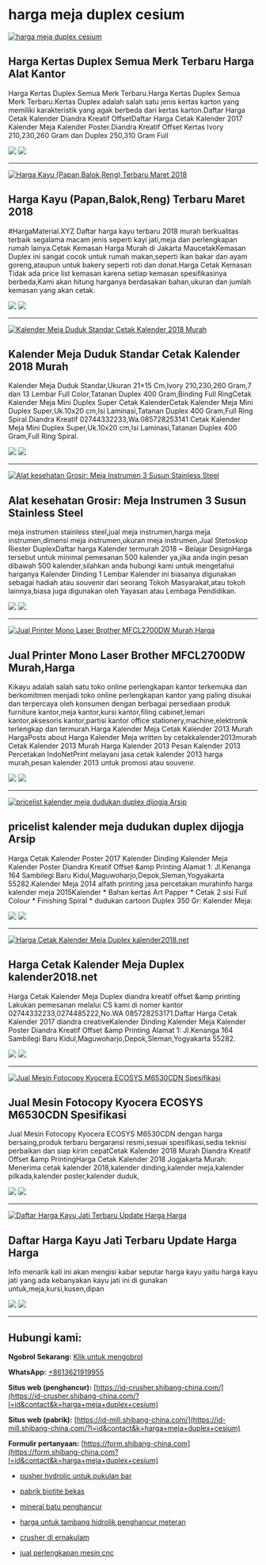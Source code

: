 # harga meja duplex cesium

<a href="https://swt.shibang-china.com/?l=id&img&k=harga+meja+duplex+cesium" target="_blank">![harga meja duplex cesium](http://static.shibang-china.com/all-800x300/95.jpg)</a>

## Harga Kertas Duplex Semua Merk Terbaru Harga Alat Kantor
Harga Kertas Duplex Semua Merk Terbaru.Harga Kertas Duplex Semua Merk Terbaru.Kertas Duplex adalah salah satu jenis kertas karton yang memiliki karakteristik yang agak berbeda dari kertas karton.Daftar Harga Cetak Kalender Diandra Kreatif OffsetDaftar Harga Cetak Kalender 2017 Kalender Meja Kalender Poster.Diandra Kreatif Offset Kertas Ivory 210,230,260 Gram dan Duplex 250,310 Gram Full


<a href="https://whatsapp.shibangsoft.com/WhatsApp.php" target="_blank" title="WhatsApp">![](http://static.shibang-china.com/icon/whatsapp.png)</a> <a href="https://swt.shibang-china.com/?l=id&icon&k=harga+meja+duplex+cesium" target="_blank">![](http://static.shibang-china.com/icon/chat-id.png)</a>

---

<a href="https://swt.shibang-china.com/?l=id&img&k=harga+meja+duplex+cesium" target="_blank">![Harga Kayu (Papan,Balok,Reng) Terbaru Maret 2018](http://static.shibang-china.com/all-800x300/1013.jpg)</a>

## Harga Kayu (Papan,Balok,Reng) Terbaru Maret 2018
#HargaMaterial.XYZ Daftar harga kayu terbaru 2018 murah berkualitas terbaik segalama macam jenis seperti kayi jati,meja dan perlengkapan rumah lainya.Cetak Kemasan Harga Murah di Jakarta MaucetakKemasan Duplex ini sangat cocok untuk rumah makan,seperti ikan bakar dan ayam goreng,ataupun untuk bakery seperti roti dan donat.Harga Cetak Kemasan Tidak ada price list kemasan karena setiap kemasan spesifikasinya berbeda,Kami akan hitung harganya berdasakan bahan,ukuran dan jumlah kemasan yang akan cetak.


<a href="https://whatsapp.shibangsoft.com/WhatsApp.php" target="_blank" title="WhatsApp">![](http://static.shibang-china.com/icon/whatsapp.png)</a> <a href="https://swt.shibang-china.com/?l=id&icon&k=harga+meja+duplex+cesium" target="_blank">![](http://static.shibang-china.com/icon/chat-id.png)</a>

---

<a href="https://swt.shibang-china.com/?l=id&img&k=harga+meja+duplex+cesium" target="_blank">![Kalender Meja Duduk Standar Cetak Kalender 2018 Murah](http://static.shibang-china.com/all-800x300/1317.jpg)</a>

## Kalender Meja Duduk Standar Cetak Kalender 2018 Murah
Kalender Meja Duduk Standar,Ukuran 21×15 Cm,Ivory 210,230,260 Gram,7 dan 13 Lembar Full Color,Tatanan Duplex 400 Gram,Binding Full RingCetak Kalender Meja Mini Duplex Super Cetak KalenderCetak Kalender Meja Mini Duplex Super,Uk.10x20 cm,Isi Laminasi,Tatanan Duplex 400 Gram,Full Ring Spiral.Diandra Kreatif 02744332233,Wa.085728253141 Cetak Kalender Meja Mini Duplex Super,Uk.10x20 cm,Isi Laminasi,Tatanan Duplex 400 Gram,Full Ring Spiral.


<a href="https://whatsapp.shibangsoft.com/WhatsApp.php" target="_blank" title="WhatsApp">![](http://static.shibang-china.com/icon/whatsapp.png)</a> <a href="https://swt.shibang-china.com/?l=id&icon&k=harga+meja+duplex+cesium" target="_blank">![](http://static.shibang-china.com/icon/chat-id.png)</a>

---

<a href="https://swt.shibang-china.com/?l=id&img&k=harga+meja+duplex+cesium" target="_blank">![Alat kesehatan Grosir: Meja Instrumen 3 Susun Stainless Steel](http://static.shibang-china.com/all-800x300/281.jpg)</a>

## Alat kesehatan Grosir: Meja Instrumen 3 Susun Stainless Steel
meja instrumen stainless steel,jual meja instrumen,harga meja instrumen,dimensi meja instrumen,ukuran meja instrumen,Jual Stetoskop Riester DuplexDaftar harga Kalender termurah 2018 ~ Belajar DesignHarga tersebut untuk minimal pemesanan 500 kalender ya,jika anda ingin pesan dibawah 500 kalender,silahkan anda hubungi kami untuk mengetahui harganya Kalender Dinding 1 Lembar Kalender ini biasanya digunakan sebagai hadiah atau souvenir dari seorang Tokoh Masyarakat,atau tokoh lainnya,biasa juga digunakan oleh Yayasan atau Lembaga Pendidikan.


<a href="https://whatsapp.shibangsoft.com/WhatsApp.php" target="_blank" title="WhatsApp">![](http://static.shibang-china.com/icon/whatsapp.png)</a> <a href="https://swt.shibang-china.com/?l=id&icon&k=harga+meja+duplex+cesium" target="_blank">![](http://static.shibang-china.com/icon/chat-id.png)</a>

---

<a href="https://swt.shibang-china.com/?l=id&img&k=harga+meja+duplex+cesium" target="_blank">![Jual Printer Mono Laser Brother MFCL2700DW Murah,Harga](http://static.shibang-china.com/all-800x300/63.jpg)</a>

## Jual Printer Mono Laser Brother MFCL2700DW Murah,Harga
Kikayu adalah salah satu toko online perlengkapan kantor terkemuka dan berkomitmen menjadi toko online perlengkapan kantor yang paling disukai dan terpercaya oleh konsumen dengan berbagai persediaan produk furniture kantor,meja kantor,kursi kantor,filing cabinet,lemari kantor,aksesoris kantor,partisi kantor office stationery,machine,elektronik terlengkap dan termurah.Harga Kalender Meja Cetak Kalender 2013 Murah HargaPosts about Harga Kalender Meja written by cetakkalender2013murah Cetak Kalender 2013 Murah Harga Kalender 2013 Pesan Kalender 2013 Percetakan IndoNetPrint melayani jasa cetak kalender 2013 harga murah,pesan kalender 2013 untuk promosi atau souvenir.


<a href="https://whatsapp.shibangsoft.com/WhatsApp.php" target="_blank" title="WhatsApp">![](http://static.shibang-china.com/icon/whatsapp.png)</a> <a href="https://swt.shibang-china.com/?l=id&icon&k=harga+meja+duplex+cesium" target="_blank">![](http://static.shibang-china.com/icon/chat-id.png)</a>

---

<a href="https://swt.shibang-china.com/?l=id&img&k=harga+meja+duplex+cesium" target="_blank">![pricelist kalender meja dudukan duplex dijogja Arsip](http://static.shibang-china.com/all-800x300/376.jpg)</a>

## pricelist kalender meja dudukan duplex dijogja Arsip
Harga Cetak Kalender Poster 2017 Kalender Dinding Kalender Meja Kalender Poster Diandra Kreatif Offset &amp Printing Alamat 1: Jl.Kenanga 164 Sambilegi Baru Kidul,Maguwoharjo,Depok,Sleman,Yogyakarta 55282.Kalender Meja 2014 alfath printing jasa percetakan murahinfo harga kalender meja 2015Kalender * Bahan kertas Art Papper * Cetak 2 sisi Full Colour * Finishing Spiral * dudukan cartoon Duplex 350 Gr: Kalender Meja:


<a href="https://whatsapp.shibangsoft.com/WhatsApp.php" target="_blank" title="WhatsApp">![](http://static.shibang-china.com/icon/whatsapp.png)</a> <a href="https://swt.shibang-china.com/?l=id&icon&k=harga+meja+duplex+cesium" target="_blank">![](http://static.shibang-china.com/icon/chat-id.png)</a>

---

<a href="https://swt.shibang-china.com/?l=id&img&k=harga+meja+duplex+cesium" target="_blank">![Harga Cetak Kalender Meja Duplex kalender2018.net](http://static.shibang-china.com/all-800x300/548.jpg)</a>

## Harga Cetak Kalender Meja Duplex kalender2018.net
Harga Cetak Kalender Meja Duplex diandra kreatif offset &amp printing Lakukan pemesanan melalui CS kami di nomer kantor 02744332233,0274485222,No.WA 085728253171.Daftar Harga Cetak Kalender 2017 diandra creativeKalender Dinding Kalender Meja Kalender Poster Diandra Kreatif Offset &amp Printing Alamat 1: Jl.Kenanga 164 Sambilegi Baru Kidul,Maguwoharjo,Depok,Sleman,Yogyakarta 55282.


<a href="https://whatsapp.shibangsoft.com/WhatsApp.php" target="_blank" title="WhatsApp">![](http://static.shibang-china.com/icon/whatsapp.png)</a> <a href="https://swt.shibang-china.com/?l=id&icon&k=harga+meja+duplex+cesium" target="_blank">![](http://static.shibang-china.com/icon/chat-id.png)</a>

---

<a href="https://swt.shibang-china.com/?l=id&img&k=harga+meja+duplex+cesium" target="_blank">![Jual Mesin Fotocopy Kyocera ECOSYS M6530CDN Spesifikasi](http://static.shibang-china.com/all-800x300/486.jpg)</a>

## Jual Mesin Fotocopy Kyocera ECOSYS M6530CDN Spesifikasi
Jual Mesin Fotocopy Kyocera ECOSYS M6530CDN dengan harga bersaing,produk terbaru bergaransi resmi,sesuai spesifikasi,sedia teknisi perbaikan dan siap kirim cepatCetak Kalender 2018 Murah Diandra Kreatif Offset &amp PrintingHarga Cetak Kalender 2018 Jogjakarta Murah: Menerima cetak kalender 2018,kalender dinding,kalender meja,kalender pilkada,kalender poster,kalender duduk,


<a href="https://whatsapp.shibangsoft.com/WhatsApp.php" target="_blank" title="WhatsApp">![](http://static.shibang-china.com/icon/whatsapp.png)</a> <a href="https://swt.shibang-china.com/?l=id&icon&k=harga+meja+duplex+cesium" target="_blank">![](http://static.shibang-china.com/icon/chat-id.png)</a>

---

<a href="https://swt.shibang-china.com/?l=id&img&k=harga+meja+duplex+cesium" target="_blank">![Daftar Harga Kayu Jati Terbaru Update Harga Harga](http://static.shibang-china.com/all-800x300/159.jpg)</a>

## Daftar Harga Kayu Jati Terbaru Update Harga Harga
Info menarik kali ini akan mengisi kabar seputar harga kayu yaitu harga kayu jati yang ada kebanyakan kayu jati ini di gunakan untuk,meja,kursi,kusen,dipan

<a href="https://whatsapp.shibangsoft.com/WhatsApp.php" target="_blank" title="WhatsApp">![](http://static.shibang-china.com/icon/whatsapp.png)</a> <a href="https://swt.shibang-china.com/?l=id&icon&k=harga+meja+duplex+cesium" target="_blank">![](http://static.shibang-china.com/icon/chat-id.png)</a>

---
## Hubungi kami:

**Ngobrol Sekarang:** [Klik untuk mengobrol](https://swt.shibang-china.com?l=id&contact&k=harga+meja+duplex+cesium)

**WhatsApp:**  [+8613621919955](https://whatsapp.shibangsoft.com/WhatsApp.php)

**Situs web (penghancur):** [https://id-crusher.shibang-china.com/](https://id-crusher.shibang-china.com/?l=id&contact&k=harga+meja+duplex+cesium)

**Situs web (pabrik):** [https://id-mill.shibang-china.com/](https://id-mill.shibang-china.com/?l=id&contact&k=harga+meja+duplex+cesium)

**Formulir pertanyaan:** [https://form.shibang-china.com](https://form.shibang-china.com?l=id&contact&k=harga+meja+duplex+cesium)

* [pusher hydrolic untuk pukulan bar](../41/pusher%20hydrolic%20untuk%20pukulan%20bar.md)

* [pabrik biotite bekas](../50/pabrik%20biotite%20bekas.md)

* [mineral batu penghancur](../48/mineral%20batu%20penghancur.md)

* [harga untuk tambang hidrolik penghancur meteran](../46/harga%20untuk%20tambang%20hidrolik%20penghancur%20meteran.md)

* [crusher di ernakulam](../50/crusher%20di%20ernakulam.md)

* [jual perlengkapan mesin cnc](../42/jual%20perlengkapan%20mesin%20cnc.md)